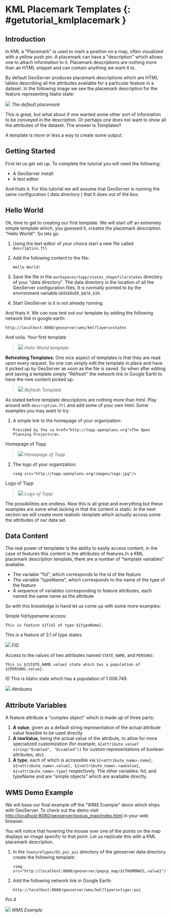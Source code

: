 # KML Placemark Templates {: #getutorial_kmlplacemark }

## Introduction

In KML a "Placemark" is used to mark a position on a map, often visualized with a yellow push pin. A placemark can have a "description" which allows one to attach information to it. Placemark descriptions are nothing more than an HTML snippet and can contain anything we want it to.

By default GeoServer produces placemark descriptions which are HTML tables describing all the attributes available for a particular feature in a dataset. In the following image we see the placemark description for the feature representing Idaho state:

![](default.jpg)
*The default placemark*

This is great, but what about if one wanted some other sort of information to be conveyed in the description. Or perhaps one does not want to show all the attributes of the dataset. The answer is Templates!!

A template is more or less a way to create some output.

## Getting Started

First let us get set up. To complete the tutorial you will need the following:

-   A GeoServer install
-   A text editor

And thats it. For this tutorial we will assume that GeoServer is running the same configuration ( data directory ) that it does out of the box.

## Hello World

Ok, time to get to creating our first template. We will start off an extremely simple template which, you guessed it, creates the placemark description "Hello World!". So lets go.

1.  Using the text editor of your choice start a new file called `description.ftl`

2.  Add the following content to the file:

        Hello World!

3.  Save the file in the `workspaces/topp/states_shapefile/states` directory of your "data directory". The data directory is the location of all the GeoServer configuration files. It is normally pointed to by the environment variable `GEOSERVER_DATA_DIR`.

4.  Start GeoServer is it is not already running.

And thats it. We can now test out our template by adding the following network link in google earth:

    http://localhost:8080/geoserver/wms/kml?layers=states

And voila. Your first template

> ![](helloworld.png)
> *Hello World template.*

**Refreshing Templates**: One nice aspect of templates is that they are read upon every request. So one can simply edit the template in place and have it picked up by GeoServer as soon as the file is saved. So when after editing and saving a template simply "Refresh" the network link in Google Earth to have the new content picked up.

> ![](refresh.png)
> *Refresh Template*

As stated before template descriptions are nothing more than html. Play around with `description.ftl` and add some of your own html. Some examples you may want to try:

1.  A simple link to the homepage of your organization:

        Provided by the <a href="http://topp.openplans.org">The Open Planning Project</a>.

Homepage of Topp

> ![](topplink.png)
> *Homepage of Topp*

2.  The logo of your organization:

        <img src="http://topp.openplans.org/images/logo.jpg"/>

Logo of Topp

> ![](topplogo.png)
> *Logo of Topp*

The possibilities are endless. Now this is all great and everything but these examples are some what lacking in that the content is static. In the next section we will create more realistic template which actually access some the attributes of our data set.

## Data Content

The real power of templates is the ability to easily access content, in the case of features this content is the attributes of features.In a KML placemark description template, there are a number of "template variables" available.

-   The variable "fid", which corresponds to the id of the feature
-   The variable "typeName", which corresponds to the name of the type of the feature
-   A sequence of variables corresponding to feature attributes, each named the same name as the attribute

So with this knowledge in hand let us come up with some more examples:

Simple fid/typename access:

    This is feature ${fid} of type ${typeName}.

This is a feature of 3.1 of type states.

![](fid.png)
*FID*

Access to the values of two attributes named `STATE_NAME`, and `PERSONS`:

    This is ${STATE_NAME.value} state which has a population of ${PERSONS.value}.

ID This is Idaho state which has a population of 1.006.749.

![](attributes.png)
*Attributes*

## Attribute Variables

A feature attribute a "complex object" which is made up of three parts:

1.  **A value**, given as a default string representation of the actual attribute value feasible to be used directly
2.  **A rawValue**, being the actual value of the attribute, to allow for more specialized customization (for example, `${attribute.value?string("Enabled", "Disabled")}` for custom representations of boolean attributes, etc).
3.  **A type**, each of which is accessible via `${<attribute_name>.name}`, `${<attribute_name>.value}, ${<attribute_name>.rawValue}`, `${<attribute_name>.type}` respectively. The other variables: fid, and typeName and are "simple objects" which are available directly.

## WMS Demo Example

We will base our final example off the "WMS Example" demo which ships with GeoServer. To check out the demo visit <http://localhost:8080/geoserver/popup_map/index.html> in your web browser.

You will notice that hovering the mouse over one of the points on the map displays an image specific to that point. Let us replicate this with a KML placemark description.

1.  In the `featureTypes/DS_poi_poi` directory of the geoserver data directory create the following template:

        <img src="http://localhost:8080/geoserver/popup_map/${THUMBNAIL.value}"/>

2.  Add the following network link in Google Earth:

        http://localhost:8080/geoserver/wms/kml?layers=tiger:poi

Poi.4

![](wmsexample.png)
*WMS Example*
